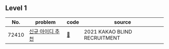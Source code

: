 ## Level 1
| No.   | problem                                                                         | code                                                                                      | source                       |
|-------|---------------------------------------------------------------------------------|-------------------------------------------------------------------------------------------|------------------------------|
| 72410 | [신규 아이디 추천](https://school.programmers.co.kr/learn/courses/30/lessons/72410)    | [📝](https://github.com/miseongk/Algorithm/blob/master/Programmers/Level/Level1/72410.py) | 2021 KAKAO BLIND RECRUITMENT |
